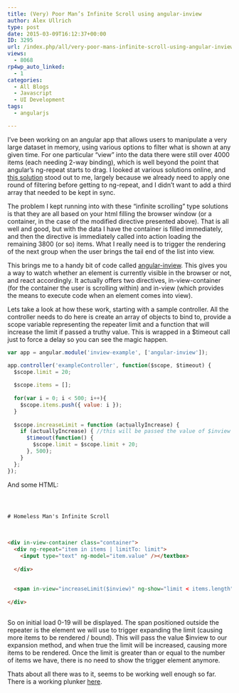 ```yaml
---
title: (Very) Poor Man’s Infinite Scroll using angular-inview
author: Alex Ullrich
type: post
date: 2015-03-09T16:12:37+00:00
ID: 3295
url: /index.php/all/very-poor-mans-infinite-scroll-using-angular-inview/
views:
  - 8068
rp4wp_auto_linked:
  - 1
categories:
  - All Blogs
  - Javascript
  - UI Development
tags:
  - angularjs

---
```

I&#8217;ve been working on an angular app that allows users to manipulate a very large dataset in memory, using various options to filter what is shown at any given time. For one particular &#8220;view&#8221; into the data there were still over 4000 items (each needing 2-way binding), which is well beyond the point that angular&#8217;s ng-repeat starts to drag. I looked at various solutions online, and <a href="http://www.williambrownstreet.net/blog/2013/07/angularjs-my-solution-to-the-ng-repeat-performance-problem/" title="williambrownstreet.net" target="_blank">this solution</a> stood out to me, largely because we already need to apply one round of filtering before getting to ng-repeat, and I didn&#8217;t want to add a third array that needed to be kept in sync.

The problem I kept running into with these &#8220;infinite scrolling&#8221; type solutions is that they are all based on your html filling the browser window (or a container, in the case of the modified directive presented above). That is all well and good, but with the data I have the container is filled immediately, and then the directive is immediately called into action loading the remaining 3800 (or so) items. What I really need is to trigger the rendering of the next group when the user brings the tail end of the list into view.

This brings me to a handy bit of code called <a href="https://github.com/thenikso/angular-inview" title="github" target="_blank">angular-inview</a>. This gives you a way to watch whether an element is currently visible in the browser or not, and react accordingly. It actually offers two directives, in-view-container (for the container the user is scrolling within) and in-view (which provides the means to execute code when an element comes into view).

Lets take a look at how these work, starting with a sample controller. All the controller needs to do here is create an array of objects to bind to, provide a scope variable representing the repeater limit and a function that will increase the limit if passed a truthy value. This is wrapped in a $timeout call just to force a delay so you can see the magic happen. 

```javascript
var app = angular.module('inview-example', ['angular-inview']);

app.controller('exampleController', function($scope, $timeout) {
  $scope.limit = 20;
  
  $scope.items = [];
  
  for(var i = 0; i < 500; i++){
    $scope.items.push({ value: i });
  }
  
  $scope.increaseLimit = function (actuallyIncrease) {
    if (actuallyIncrease) { //this will be passed the value of $inview from directive
      $timeout(function() {
        $scope.limit = $scope.limit + 20;
      }, 500);
    }
  };
});
```
And some HTML:

```html

    

# Homeless Man's Infinite Scroll
    
    

<div in-view-container class="container">
  <div ng-repeat="item in items | limitTo: limit">
    <input type="text" ng-model="item.value" /></textbox>
          
  </div>
        
  
  <span in-view="increaseLimit($inview)" ng-show="limit < items.length">Loading more...</span>
      
</div>
  
```

So on initial load 0-19 will be displayed. The span positioned outside the repeater is the element we will use to trigger expanding the limit (causing more items to be rendered / bound). This will pass the value $inview to our expansion method, and when true the limit will be increased, causing more items to be rendered. Once the limit is greater than or equal to the number of items we have, there is no need to show the trigger element anymore.

Thats about all there was to it, seems to be working well enough so far. There is a working plunker <a href="http://embed.plnkr.co/VzDrPH9rwtiF4xokvopJ/preview" title="plunker example" target="_blank">here</a>.